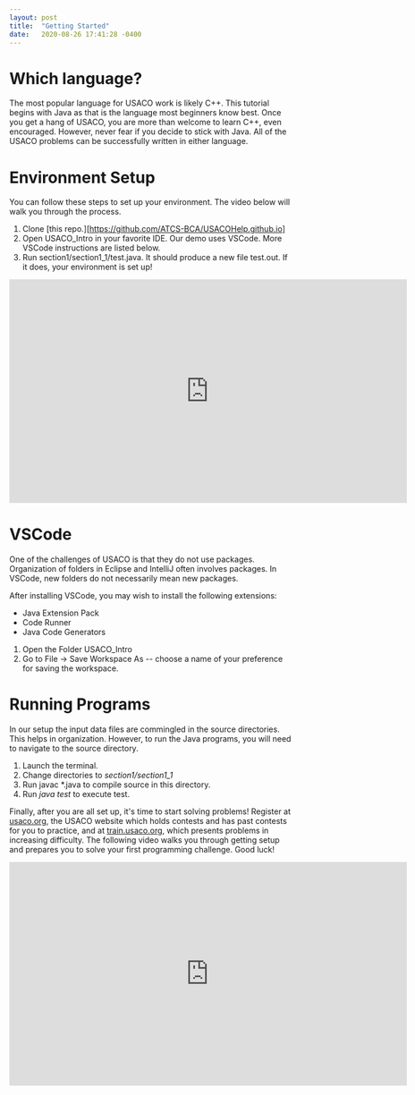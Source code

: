 ```yaml
---
layout: post
title:  "Getting Started"
date:   2020-08-26 17:41:28 -0400
---
```

# Which language? 

The most popular language for USACO work is likely C++. This tutorial begins with Java as that is the language most beginners know best. Once you get a hang of USACO, you are more than welcome to learn C++, even encouraged. However, never fear if you decide to stick with Java. All of the USACO problems can be successfully written in either language.

# Environment Setup

You can follow these steps to set up your environment. The video below will walk you through the process.

1. Clone [this repo.][https://github.com/ATCS-BCA/USACOHelp.github.io]
2. Open USACO_Intro in your favorite IDE. Our demo uses VSCode. More VSCode instructions are listed below.
3. Run section1/section1_1/test.java. It should produce a new file test.out. If it does, your environment is set up!

<iframe width="711" height="400" src="https://www.youtube.com/embed/XHWw6VngnTo" frameborder="0" allow="accelerometer; autoplay; encrypted-media; gyroscope; picture-in-picture" allowfullscreen></iframe>


# VSCode
One of the challenges of USACO is that they do not use packages. Organization of folders in Eclipse and IntelliJ often involves packages. In VSCode, new folders do not necessarily mean new packages.

After installing VSCode, you may wish to install the following extensions:

* Java Extension Pack
* Code Runner
* Java Code Generators

1. Open the Folder USACO_Intro
2. Go to File -> Save Workspace As -- choose a name of your preference for saving the workspace.

# Running Programs
In our setup the input data files are commingled in the source directories. This helps in organization. However, to run the Java programs, you will need to navigate to the source directory.

1. Launch the terminal.
2. Change directories to *section1/section1_1*
3. Run javac *.java to compile source in this directory.
4. Run *java test* to execute test.


Finally, after you are all set up, it's time to start solving problems! Register at [usaco.org](http://www.usaco.org), the USACO website which holds contests and has past contests for you to practice, and at [train.usaco.org](http://www.train.usaco.org), which presents problems in increasing difficulty. The following video walks you through getting setup and prepares you to solve your first programming challenge.
Good luck!
<iframe width="711" height="400" src="https://www.youtube.com/embed/vDeKE0iyR2c" frameborder="0" allow="accelerometer; autoplay; encrypted-media; gyroscope; picture-in-picture" allowfullscreen></iframe>
